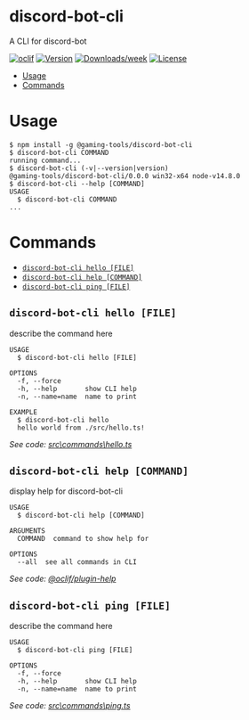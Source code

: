discord-bot-cli
===============

A CLI for discord-bot

[![oclif](https://img.shields.io/badge/cli-oclif-brightgreen.svg)](https://oclif.io)
[![Version](https://img.shields.io/npm/v/discord-bot-cli.svg)](https://npmjs.org/package/discord-bot-cli)
[![Downloads/week](https://img.shields.io/npm/dw/discord-bot-cli.svg)](https://npmjs.org/package/discord-bot-cli)
[![License](https://img.shields.io/npm/l/discord-bot-cli.svg)](https://github.com/weekywhawha/discord-bot-cli/blob/master/package.json)

<!-- toc -->
* [Usage](#usage)
* [Commands](#commands)
<!-- tocstop -->
# Usage
<!-- usage -->
```sh-session
$ npm install -g @gaming-tools/discord-bot-cli
$ discord-bot-cli COMMAND
running command...
$ discord-bot-cli (-v|--version|version)
@gaming-tools/discord-bot-cli/0.0.0 win32-x64 node-v14.8.0
$ discord-bot-cli --help [COMMAND]
USAGE
  $ discord-bot-cli COMMAND
...
```
<!-- usagestop -->
# Commands
<!-- commands -->
* [`discord-bot-cli hello [FILE]`](#discord-bot-cli-hello-file)
* [`discord-bot-cli help [COMMAND]`](#discord-bot-cli-help-command)
* [`discord-bot-cli ping [FILE]`](#discord-bot-cli-ping-file)

## `discord-bot-cli hello [FILE]`

describe the command here

```
USAGE
  $ discord-bot-cli hello [FILE]

OPTIONS
  -f, --force
  -h, --help       show CLI help
  -n, --name=name  name to print

EXAMPLE
  $ discord-bot-cli hello
  hello world from ./src/hello.ts!
```

_See code: [src\commands\hello.ts](https://github.com/weekywhawha/discord-bot-cli/blob/v0.0.0/src\commands\hello.ts)_

## `discord-bot-cli help [COMMAND]`

display help for discord-bot-cli

```
USAGE
  $ discord-bot-cli help [COMMAND]

ARGUMENTS
  COMMAND  command to show help for

OPTIONS
  --all  see all commands in CLI
```

_See code: [@oclif/plugin-help](https://github.com/oclif/plugin-help/blob/v3.2.0/src\commands\help.ts)_

## `discord-bot-cli ping [FILE]`

describe the command here

```
USAGE
  $ discord-bot-cli ping [FILE]

OPTIONS
  -f, --force
  -h, --help       show CLI help
  -n, --name=name  name to print
```

_See code: [src\commands\ping.ts](https://github.com/weekywhawha/discord-bot-cli/blob/v0.0.0/src\commands\ping.ts)_
<!-- commandsstop -->
